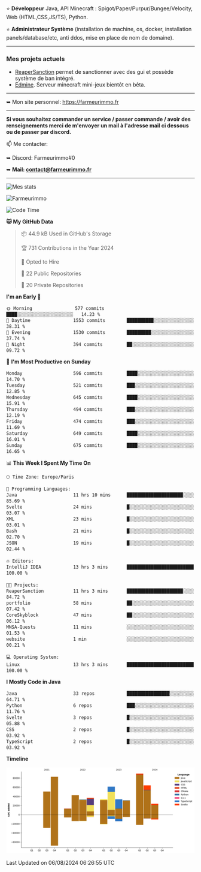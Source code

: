 ⭐ **Développeur** Java, API Minecraft : Spigot/Paper/Purpur/Bungee/Velocity, Web (HTML,CSS,JS/TS), Python.

⭐ **Administrateur Système** (installation de machine, os, docker, installation panels/database/etc, anti ddos, mise en place de nom de domaine).

---

### Mes projets actuels
- [ReaperSanction](https://www.spigotmc.org/resources/reapersanction.89580/) permet de sanctionner avec des gui et possède système de ban intégré.
- [Edmine](https://edmine.net). Serveur minecraft mini-jeux bientôt en bêta.

---

➥ Mon site personnel: https://farmeurimmo.fr

---

**Si vous souhaitez commander un service / passer commande / avoir des renseignements merci de m'envoyer un mail à l'adresse mail ci dessous ou de passer par discord.**

📫 Me contacter:
 
   ➥ Discord: Farmeurimmo#0
   
   ➥ **Mail: contact@farmeurimmo.fr**

---

![Mes stats](https://github-readme-stats.farmeurimmo.fr/api?username=Farmeurimmo&count_private=true&show_icons=true&theme=radical)

<img src="https://komarev.com/ghpvc/?username=Farmeurimmo" alt="Farmeurimmo" />

<!--START_SECTION:waka-->
![Code Time](http://img.shields.io/badge/Code%20Time-1%2C460%20hrs%2013%20mins-blue)

**🐱 My GitHub Data** 

> 📦 44.9 kB Used in GitHub's Storage 
 > 
> 🏆 731 Contributions in the Year 2024
 > 
> 💼 Opted to Hire
 > 
> 📜 22 Public Repositories 
 > 
> 🔑 20 Private Repositories 
 > 
**I'm an Early 🐤** 

```text
🌞 Morning                577 commits         ████░░░░░░░░░░░░░░░░░░░░░   14.23 % 
🌆 Daytime                1553 commits        ██████████░░░░░░░░░░░░░░░   38.31 % 
🌃 Evening                1530 commits        █████████░░░░░░░░░░░░░░░░   37.74 % 
🌙 Night                  394 commits         ██░░░░░░░░░░░░░░░░░░░░░░░   09.72 % 
```
📅 **I'm Most Productive on Sunday** 

```text
Monday                   596 commits         ████░░░░░░░░░░░░░░░░░░░░░   14.70 % 
Tuesday                  521 commits         ███░░░░░░░░░░░░░░░░░░░░░░   12.85 % 
Wednesday                645 commits         ████░░░░░░░░░░░░░░░░░░░░░   15.91 % 
Thursday                 494 commits         ███░░░░░░░░░░░░░░░░░░░░░░   12.19 % 
Friday                   474 commits         ███░░░░░░░░░░░░░░░░░░░░░░   11.69 % 
Saturday                 649 commits         ████░░░░░░░░░░░░░░░░░░░░░   16.01 % 
Sunday                   675 commits         ████░░░░░░░░░░░░░░░░░░░░░   16.65 % 
```


📊 **This Week I Spent My Time On** 

```text
🕑︎ Time Zone: Europe/Paris

💬 Programming Languages: 
Java                     11 hrs 10 mins      █████████████████████░░░░   85.69 % 
Svelte                   24 mins             █░░░░░░░░░░░░░░░░░░░░░░░░   03.07 % 
XML                      23 mins             █░░░░░░░░░░░░░░░░░░░░░░░░   03.01 % 
Bash                     21 mins             █░░░░░░░░░░░░░░░░░░░░░░░░   02.70 % 
JSON                     19 mins             █░░░░░░░░░░░░░░░░░░░░░░░░   02.44 % 

🔥 Editors: 
IntelliJ IDEA            13 hrs 3 mins       █████████████████████████   100.00 % 

🐱‍💻 Projects: 
ReaperSanction           11 hrs 3 mins       █████████████████████░░░░   84.72 % 
portfolio                58 mins             ██░░░░░░░░░░░░░░░░░░░░░░░   07.42 % 
CoreSkyblock             47 mins             ██░░░░░░░░░░░░░░░░░░░░░░░   06.12 % 
MNSA-Quests              11 mins             ░░░░░░░░░░░░░░░░░░░░░░░░░   01.53 % 
website                  1 min               ░░░░░░░░░░░░░░░░░░░░░░░░░   00.21 % 

💻 Operating System: 
Linux                    13 hrs 3 mins       █████████████████████████   100.00 % 
```

**I Mostly Code in Java** 

```text
Java                     33 repos            ████████████████░░░░░░░░░   64.71 % 
Python                   6 repos             ███░░░░░░░░░░░░░░░░░░░░░░   11.76 % 
Svelte                   3 repos             █░░░░░░░░░░░░░░░░░░░░░░░░   05.88 % 
CSS                      2 repos             █░░░░░░░░░░░░░░░░░░░░░░░░   03.92 % 
TypeScript               2 repos             █░░░░░░░░░░░░░░░░░░░░░░░░   03.92 % 
```



**Timeline**

![Lines of Code chart](https://raw.githubusercontent.com/Farmeurimmo/Farmeurimmo/main/assets/bar_graph.png)


 Last Updated on 06/08/2024 06:26:55 UTC
<!--END_SECTION:waka-->
